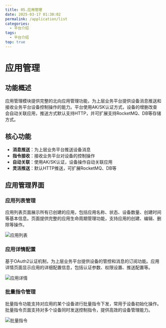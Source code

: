 ```yaml
---
title: 05.应用管理
date: 2025-03-17 01:30:02
permalink: /application/list
categories:
  - 平台介绍
tags:
  - 平台介绍
top: true
---
```


# 应用管理

## 功能概述

应用管理模块提供完整的北向应用管理功能，为上层业务平台提供设备消息推送和接收业务平台设备控制操作的能力。平台使用AK/SK认证方式，设备的增删改查会自动关联应用，推送方式默认支持HTTP，并可扩展支持RocketMQ、DB等存储方式。

## 核心功能

- **消息推送**：为上层业务平台推送设备消息
- **指令接收**：接收业务平台对设备的控制操作
- **自动关联**：使用AK/SK认证，设备操作自动关联应用
- **灵活推送**：默认HTTP推送，可扩展RocketMQ、DB等

## 应用管理界面

### 应用列表管理

应用列表页面展示所有已创建的应用，包括应用名称、状态、设备数量、创建时间等基本信息。页面提供完整的应用生命周期管理功能，支持应用的创建、编辑、删除等操作。

![应用列表](/iot/app/list.png "应用列表 - 展示所有已创建的应用")

### 应用详情配置

基于OAuth2认证机制，为上层业务平台提供设备的管控和消息的订阅功能。应用详情页面显示应用的详细配置信息，包括认证参数、权限设置、推送配置等。

![应用详情](/iot/app/detail.png "应用详情 - 基于OAuth2的设备管控和消息订阅配置")

### 批量指令管理

批量指令功能支持对应用的某个设备进行批量指令下发，常用于设备初始化操作。批量指令页面支持对多个设备同时发送控制指令，提供高效的设备管理能力。

![批量指令](/iot/app/batch.png "批量指令 - 支持对多个设备同时发送控制指令")
